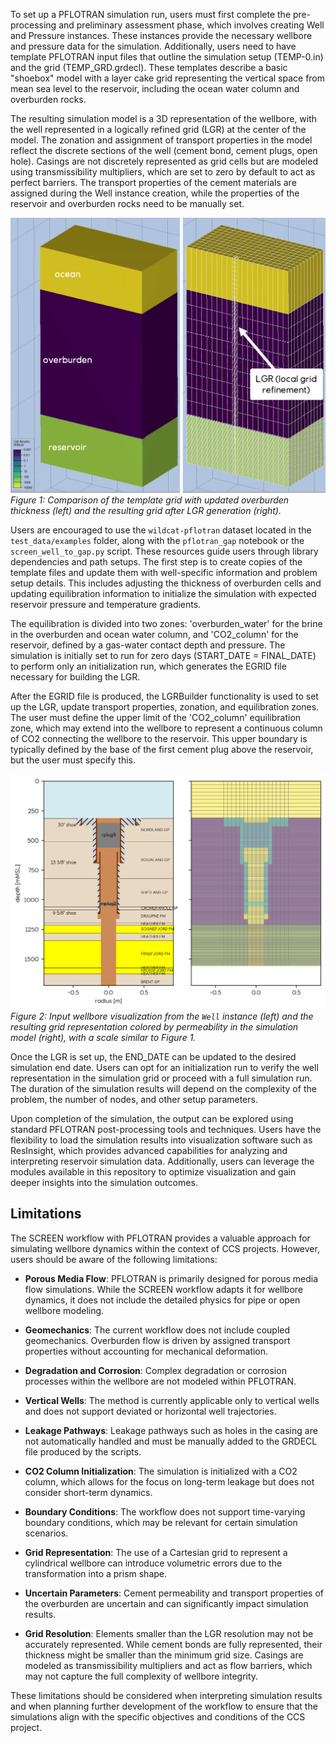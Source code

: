 To set up a PFLOTRAN simulation run, users must first complete the pre-processing and preliminary assessment phase, which involves creating Well and Pressure instances. These instances provide the necessary wellbore and pressure data for the simulation. Additionally, users need to have template PFLOTRAN input files that outline the simulation setup (TEMP-0.in) and the grid (TEMP_GRD.grdecl). These templates describe a basic "shoebox" model with a layer cake grid representing the vertical space from mean sea level to the reservoir, including the ocean water column and overburden rocks.

The resulting simulation model is a 3D representation of the wellbore, with the well represented in a logically refined grid (LGR) at the center of the model. The zonation and assignment of transport properties in the model reflect the discrete sections of the well (cement bond, cement plugs, open hole). Casings are not discretely represented as grid cells but are modeled using transmissibility multipliers, which are set to zero by default to act as perfect barriers. The transport properties of the cement materials are assigned during the Well instance creation, while the properties of the reservoir and overburden rocks need to be manually set.


![Template Grid and Resulting LGR Grid](imgs/screen_grid_setup.png)
*Figure 1: Comparison of the template grid with updated overburden thickness (left) and the resulting grid after LGR generation (right).*


Users are encouraged to use the `wildcat-pflotran` dataset located in the `test_data/examples` folder, along with the `pflotran_gap` notebook or the `screen_well_to_gap.py` script. These resources guide users through library dependencies and path setups. The first step is to create copies of the template files and update them with well-specific information and problem setup details. This includes adjusting the thickness of overburden cells and updating equilibration information to initialize the simulation with expected reservoir pressure and temperature gradients.

The equilibration is divided into two zones: 'overburden_water' for the brine in the overburden and ocean water column, and 'CO2_column' for the reservoir, defined by a gas-water contact depth and pressure. The simulation is initially set to run for zero days (START_DATE = FINAL_DATE) to perform only an initialization run, which generates the EGRID file necessary for building the LGR.

After the EGRID file is produced, the LGRBuilder functionality is used to set up the LGR, update transport properties, zonation, and equilibration zones. The user must define the upper limit of the 'CO2_column' equilibration zone, which may extend into the wellbore to represent a continuous column of CO2 connecting the wellbore to the reservoir. This upper boundary is typically defined by the base of the first cement plug above the reservoir, but the user must specify this.

![Input Wellbore and Resulting Grid Representation](imgs/screen_grid_setup_GaP.png)
*Figure 2: Input wellbore visualization from the `Well` instance (left) and the resulting grid representation colored by permeability in the simulation model (right), with a scale similar to Figure 1.*

Once the LGR is set up, the END_DATE can be updated to the desired simulation end date. Users can opt for an initialization run to verify the well representation in the simulation grid or proceed with a full simulation run. The duration of the simulation results will depend on the complexity of the problem, the number of nodes, and other setup parameters.

Upon completion of the simulation, the output can be explored using standard PFLOTRAN post-processing tools and techniques. Users have the flexibility to load the simulation results into visualization software such as ResInsight, which provides advanced capabilities for analyzing and interpreting reservoir simulation data. Additionally, users can leverage the modules available in this repository to optimize visualization and gain deeper insights into the simulation outcomes.

## Limitations

The SCREEN workflow with PFLOTRAN provides a valuable approach for simulating wellbore dynamics within the context of CCS projects. However, users should be aware of the following limitations:

- **Porous Media Flow**: PFLOTRAN is primarily designed for porous media flow simulations. While the SCREEN workflow adapts it for wellbore dynamics, it does not include the detailed physics for pipe or open wellbore modeling.

- **Geomechanics**: The current workflow does not include coupled geomechanics. Overburden flow is driven by assigned transport properties without accounting for mechanical deformation.

- **Degradation and Corrosion**: Complex degradation or corrosion processes within the wellbore are not modeled within PFLOTRAN.

- **Vertical Wells**: The method is currently applicable only to vertical wells and does not support deviated or horizontal well trajectories.

- **Leakage Pathways**: Leakage pathways such as holes in the casing are not automatically handled and must be manually added to the GRDECL file produced by the scripts.

- **CO2 Column Initialization**: The simulation is initialized with a CO2 column, which allows for the focus on long-term leakage but does not consider short-term dynamics.

- **Boundary Conditions**: The workflow does not support time-varying boundary conditions, which may be relevant for certain simulation scenarios.

- **Grid Representation**: The use of a Cartesian grid to represent a cylindrical wellbore can introduce volumetric errors due to the transformation into a prism shape.

- **Uncertain Parameters**: Cement permeability and transport properties of the overburden are uncertain and can significantly impact simulation results.

- **Grid Resolution**: Elements smaller than the LGR resolution may not be accurately represented. While cement bonds are fully represented, their thickness might be smaller than the minimum grid size. Casings are modeled as transmissibility multipliers and act as flow barriers, which may not capture the full complexity of wellbore integrity.

These limitations should be considered when interpreting simulation results and when planning further development of the workflow to ensure that the simulations align with the specific objectives and conditions of the CCS project.